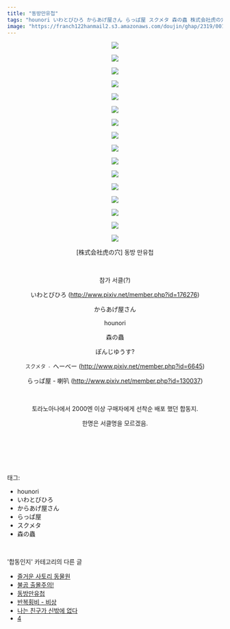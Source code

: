 ```yaml
---
title: "동방만유첩"
tags: "hounori いわとびひろ からあげ屋さん らっぱ屋 スクメタ 森の蟲 株式会社虎の穴 へーべー らっぱ屋_喇叭 합동인지"
image: "https://franch122hanmail2.s3.amazonaws.com/doujin/ghap/2319/001.jpg"
---
```

<div class="article">
<p style="text-align: center; clear: none; float: none;"><img src="{{ site.imgserver6 }}/ghap/2319/001.jpg"/></p>
<p style="text-align: center; clear: none; float: none;"><img src="{{ site.imgserver6 }}/ghap/2319/002.jpg"/></p>
<p style="text-align: center; clear: none; float: none;"><img src="{{ site.imgserver6 }}/ghap/2319/003.jpg"/></p>
<p style="text-align: center; clear: none; float: none;"><img src="{{ site.imgserver6 }}/ghap/2319/004.jpg"/></p>
<p style="text-align: center; clear: none; float: none;"><img src="{{ site.imgserver6 }}/ghap/2319/005.jpg"/></p>
<p style="text-align: center; clear: none; float: none;"><img src="{{ site.imgserver6 }}/ghap/2319/006.jpg"/></p>
<p style="text-align: center; clear: none; float: none;"><img src="{{ site.imgserver6 }}/ghap/2319/007.jpg"/></p>
<p style="text-align: center; clear: none; float: none;"><img src="{{ site.imgserver6 }}/ghap/2319/008.jpg"/></p>
<p style="text-align: center; clear: none; float: none;"><img src="{{ site.imgserver6 }}/ghap/2319/009.jpg"/></p>
<p style="text-align: center; clear: none; float: none;"><img src="{{ site.imgserver6 }}/ghap/2319/010.jpg"/></p>
<p style="text-align: center; clear: none; float: none;"><img src="{{ site.imgserver6 }}/ghap/2319/011.jpg"/></p>
<p style="text-align: center; clear: none; float: none;"><img src="{{ site.imgserver6 }}/ghap/2319/012.jpg"/></p>
<p style="text-align: center; clear: none; float: none;"><img src="{{ site.imgserver6 }}/ghap/2319/013.jpg"/></p>
<p style="text-align: center; clear: none; float: none;"><img src="{{ site.imgserver6 }}/ghap/2319/014.jpg"/></p>
<p style="text-align: center; clear: none; float: none;"><img src="{{ site.imgserver6 }}/ghap/2319/015.jpg"/></p>
<p style="text-align: center; clear: none; float: none;"><img src="{{ site.imgserver6 }}/ghap/2319/016.jpg"/></p>
<p style="text-align: center; clear: none; float: none;">[株式会社虎の穴] 동방 만유첩</p>
<p style="text-align: center; clear: none; float: none;"><br/></p>
<p style="text-align: center; clear: none; float: none;">참가 서클(?)</p>
<p style="text-align: center; clear: none; float: none;">いわとびひろ (<a class="tx-link" href="http://www.pixiv.net/member.php?id=176276" target="_blank">http://www.pixiv.net/member.php?id=176276</a>)</p>
<p style="text-align: center; clear: none; float: none;">からあげ屋さん</p>
<p style="text-align: center; clear: none; float: none;">hounori</p>
<p style="text-align: center; clear: none; float: none;">森の蟲</p>
<p style="text-align: center; clear: none; float: none;">ぽんじゆうす?</p>
<p style="text-align: center; clear: none; float: none;"><span style='color: rgb(51, 51, 51); font-family: "Helvetica Neue", arial, "Hiragino Kaku Gothic ProN", Meiryo, sans-serif; font-size: 12px;'>スクメタ  -  </span>へーべー (<a class="tx-link" href="http://www.pixiv.net/member.php?id=6645" target="_blank">http://www.pixiv.net/member.php?id=6645</a>)</p>
<p style="text-align: center; clear: none; float: none;">らっぱ屋 - 喇叭 (<a class="tx-link" href="http://www.pixiv.net/member.php?id=130037" target="_blank">http://www.pixiv.net/member.php?id=130037</a>)</p>
<p style="text-align: center; clear: none; float: none;"><br/></p>
<p style="text-align: center; clear: none; float: none;">토라노아나에서 2000엔 이상 구매자에게 선착순 배포 했던 합동지.</p>
<p style="text-align: center; clear: none; float: none;">한명은 서클명을 모르겠음.</p>
<p style="text-align: center; clear: none; float: none;"><br/></p>
<p style="text-align: center; clear: none; float: none;"><br/></p>
</div><br/>
<div class="tagTrail">
<p>태그: </p>
<ul>
<li>hounori</li>
<li>いわとびひろ</li>
<li>からあげ屋さん</li>
<li>らっぱ屋</li>
<li>スクメタ</li>
<li>森の蟲</li>
</ul>
</div><br/>
<div class="another">
<p>'합동인지' 카테고리의 다른 글</p>
<ul>
<li><a href="/ghap_2340">즐거운 사토리 동물원</a></li>
<li><a href="/ghap_2330">불곰 출몰주의!</a></li>
<li><a href="/ghap_2319">동방만유첩</a></li>
<li><a href="/ghap_2314">반복횡비 - 비상</a></li>
<li><a href="/ghap_2302">나는 친구가 신밖에 없다</a></li>
<li><a href="/ghap_2290">4</a></li>
</ul>
</div><br/>
<div class="cb_module cb_fluid">
<div class="cb_wrt cb_profile">
</div><!-- commentList close -->
</div><br/>
